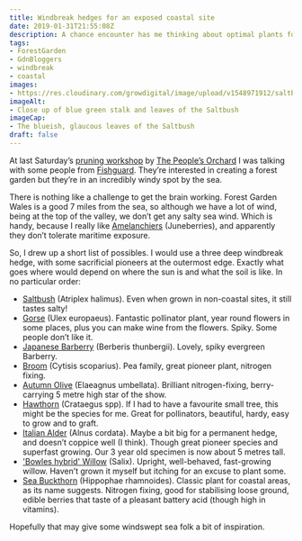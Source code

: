 ```yaml
---
title: Windbreak hedges for an exposed coastal site
date: 2019-01-31T21:55:08Z
description: A chance encounter has me thinking about optimal plants for a windbreak hedge that will deal with salt-laden gales
tags: 
- ForestGarden
- GdnBloggers
- windbreak
- coastal
images: 
- https://res.cloudinary.com/growdigital/image/upload/v1548971912/saltbush-190131.jpg
imageAlt: 
- Close up of blue green stalk and leaves of the Saltbush
imageCap:
- The blueish, glaucous leaves of the Saltbush
draft: false
---
```


At last Saturday’s [pruning workshop](https://www.forestgarden.wales/status/190126-thepeoplesorchard/) by [The People’s Orchard](http://www.stdogmaelsabbey.org.uk/peoplesorchard) I was talking with some people from [Fishguard](https://en.wikipedia.org/wiki/Fishguard). They’re interested in creating a forest garden but they’re in an incredibly windy spot by the sea. 

There is nothing like a challenge to get the brain working. Forest Garden Wales is a good 7 miles from the sea, so although we have a lot of wind, being at the top of the valley, we don’t get any salty sea wind. Which is handy, because I really like [Amelanchiers](https://pfaf.org/user/plant.aspx?latinname=Amelanchier+canadensis) (Juneberries), and apparently they don’t tolerate maritime exposure.

So, I drew up a short list of possibles. I would use a three deep windbreak hedge, with some sacrificial pioneers at the outermost edge. Exactly what goes where would depend on where the sun is and what the soil is like. In no particular order:

* [Saltbush](https://pfaf.org/user/plant.aspx?latinname=Atriplex+halimus) (Atriplex halimus). Even when grown in non-coastal sites, it still tastes salty!
* [Gorse](https://pfaf.org/user/plant.aspx?latinname=Ulex+europaeus) (Ulex europaeus). Fantastic pollinator plant, year round flowers in some places, plus you can make wine from the flowers. Spiky. Some people don’t like it.
* [Japanese Barberry](https://pfaf.org/user/plant.aspx?latinname=Berberis+thunbergii) (Berberis thunbergii). Lovely, spiky evergreen Barberry.
* [Broom](https://pfaf.org/user/plant.aspx?latinname=Cytisus+scoparius) (Cytisis scoparius). Pea family, great pioneer plant, nitrogen fixing.
* [Autumn Olive](https://pfaf.org/user/plant.aspx?latinname=Elaeagnus+umbellata) (Elaeagnus umbellata). Brilliant nitrogen-fixing, berry-carrying 5 metre high star of the show. 
* [Hawthorn](https://pfaf.org/user/cmspage.aspx?pageid=59) (Crataegus spp). If I had to have a favourite small tree, this might be the species for me. Great for pollinators, beautiful, hardy, easy to grow and to graft. 
* [Italian Alder](https://pfaf.org/user/plant.aspx?latinname=Alnus+cordata) (Alnus cordata). Maybe a bit big for a permanent hedge, and doesn’t coppice well (I think). Though great pioneer species and superfast growing. Our 3 year old specimen is now about 5 metres tall.
* ['Bowles hybrid' Willow](https://pfaf.org/user/plant.aspx?latinname=Salix+%27Bowles+hybrid%27) (Salix). Upright, well-behaved, fast-growing willow. Haven’t grown it myself but itching for an excuse to plant some.
* [Sea Buckthorn](https://pfaf.org/user/plant.aspx?latinname=Hippophae+rhamnoides) (Hippophae rhamnoides). Classic plant for coastal areas, as its name suggests. Nitrogen fixing, good for stabilising loose ground, edible berries that taste of a pleasant battery acid (though high in vitamins).

Hopefully that may give some windswept sea folk a bit of inspiration. 
